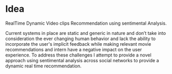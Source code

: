 # Idea #

RealTime Dynamic Video clips Recommendation using sentimental Analysis.

Current systems in place are static and generic in nature and don’t take into consideration the ever changing human behavior and 
lack the ability to incorporate the user's implicit feedback while making relevant movie recommendations and intern have a negative 
impact on the user experience. To address these challenges I attempt to provide a novel approach using sentimental analysis across social networks to provide a dynamic real time recommendation.



